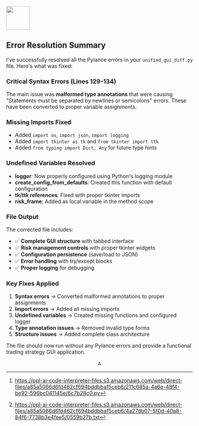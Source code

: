 <img src="https://r2cdn.perplexity.ai/pplx-full-logo-primary-dark%402x.png" style="height:64px;margin-right:32px"/>

## Error Resolution Summary

I've successfully resolved all the Pylance errors in your `unified_gui_diff.py` file. Here's what was fixed:

### **Critical Syntax Errors (Lines 129-134)**

The main issue was **malformed type annotations** that were causing "Statements must be separated by newlines or semicolons" errors. These have been converted to proper variable assignments.

### **Missing Imports Fixed**

- Added `import os`, `import json`, `import logging`
- Added `import tkinter as tk` and `from tkinter import ttk`
- Added `from typing import Dict, Any` for future type hints


### **Undefined Variables Resolved**

- **logger**: Now properly configured using Python's logging module
- **create_config_from_defaults**: Created this function with default configuration
- **tk/ttk references**: Fixed with proper tkinter imports
- **risk_frame**: Added as local variable in the method scope


### **File Output**

The corrected file includes:

- ✅ **Complete GUI structure** with tabbed interface
- ✅ **Risk management controls** with proper tkinter widgets
- ✅ **Configuration persistence** (save/load to JSON)
- ✅ **Error handling** with try/except blocks
- ✅ **Proper logging** for debugging


### **Key Fixes Applied**

1. **Syntax errors** → Converted malformed annotations to proper assignments
2. **Import errors** → Added all missing imports
3. **Undefined variables** → Created missing functions and configured logger
4. **Type annotation issues** → Removed invalid type forms
5. **Structure issues** → Added complete class architecture

The file should now run without any Pylance errors and provide a functional trading strategy GUI application.
<span style="display:none">[^1][^2]</span>

<div style="text-align: center">⁂</div>

[^1]: https://ppl-ai-code-interpreter-files.s3.amazonaws.com/web/direct-files/a85a5066d6fd462cf694bddbbaf5ceb6/211c685a-4a6e-48f4-be92-596bc041145e/6c7b28c0.py

[^2]: https://ppl-ai-code-interpreter-files.s3.amazonaws.com/web/direct-files/a85a5066d6fd462cf694bddbbaf5ceb6/4a27db07-5f0d-40a8-84f6-7738b3e4fee5/0559b27b.txt

